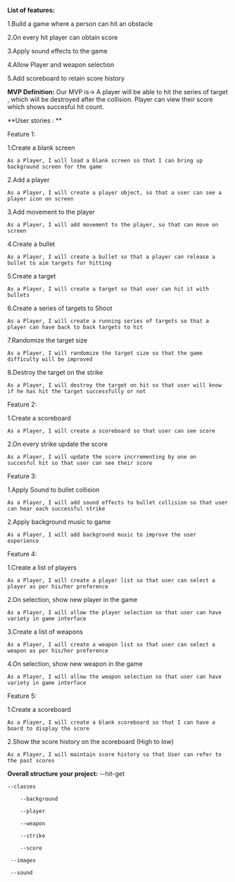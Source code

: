 **List of features:**

1.Build a game where a person can hit an obstacle 

2.On every hit player can obtain score 

3.Apply sound effects to the game 

4.Allow Player and weapon selection

5.Add scoreboard to retain score history 

**MVP Definition:**
Our MVP is-> A player will be able to hit the series of target , which will be destroyed after the collision. Player can view their score which shows succesful hit count.


**User stories : **

Feature 1: 

1.Create a blank screen 

    As a Player, I will load a blank screen so that I can bring up background screen for the game 
    
2.Add a player 

    As a Player, I will create a player object, so that a user can see a player icon on screen 
    
3.Add movement to the player 

    As a Player, I will add movement to the player, so that can move on screen  
    
4.Create a bullet 

    As a Player, I will create a bullet so that a player can release a bullet to aim targets for hitting
    
5.Create a target 

    As a Player, I will create a target so that user can hit it with bullets 
    
6.Create a series of targets to Shoot 

    As a Player, I will create a running series of targets so that a player can have back to back targets to hit 
    
7.Randomize the target size 

    As a Player, I will randomize the target size so that the game difficulty will be improved 
    
8.Destroy the target on the strike

    As a Player, I will destroy the target on hit so that user will know if he has hit the target successfully or not  

Feature 2: 

1.Create a scoreboard 

    As a Player, I will create a scoreboard so that user can see score
    
2.On every strike update the score 

    As a Player, I will update the score incrrementing by one on  succesful hit so that user can see their score 
 

Feature 3: 

1.Apply Sound to bullet collision 

    As a Player, I will add sound effects to bullet collision so that user can hear each successful strike 
    
2.Apply background music to game 

    As a Player, I will add background music to improve the user experience 


Feature 4: 

1.Create a list of players 

    As a Player, I will create a player list so that user can select a player as per his/her preference 
    
2.On selection, show new player in the game 

    As a Player, I will allow the player selection so that user can have variety in game interface  
    
3.Create a list of weapons 

    As a Player, I will create a weapon list so that user can select a weapon as per his/her preference
    
4.On selection, show new weapon in the game 

    As a Player, I will allow the weapon selection so that user can have variety in game interface  
    
 

Feature 5: 

1.Create a scoreboard 

    As a Player, I will create a blank scoreboard so that I can have a board to display the score 
    
2.Show the score history on the scoreboard (High to low) 

    As a Player, I will maintain score history so that User can refer to the past scores 



**Overall structure your project:**
--hit-get

    --classes
    
        --background
        
        --player
        
        --weapon
        
        --strike
        
        --score
        
     --images
     
     --sound
    
